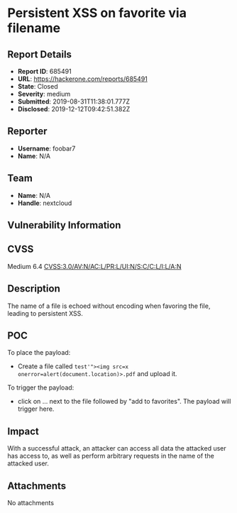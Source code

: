 # Persistent XSS on favorite via filename

## Report Details
- **Report ID**: 685491
- **URL**: https://hackerone.com/reports/685491
- **State**: Closed
- **Severity**: medium
- **Submitted**: 2019-08-31T11:38:01.777Z
- **Disclosed**: 2019-12-12T09:42:51.382Z

## Reporter
- **Username**: foobar7
- **Name**: N/A

## Team
- **Name**: N/A
- **Handle**: nextcloud

## Vulnerability Information
CVSS
----

Medium 6.4 [CVSS:3.0/AV:N/AC:L/PR:L/UI:N/S:C/C:L/I:L/A:N](https://www.first.org/cvss/calculator/3.0#CVSS:3.0/AV:N/AC:L/PR:L/UI:N/S:C/C:L/I:L/A:N)

Description
-----------

The name of a file is echoed without encoding when favoring the file, leading to persistent XSS. 

POC
---

To place the payload:

- Create a file called `test'"><img src=x onerror=alert(document.location)>.pdf` and upload it. 

To trigger the payload:

- click on ... next to the file followed by "add to favorites". The payload will trigger here.

## Impact

With a successful attack, an attacker can access all data the attacked user has access to, as well as perform arbitrary requests in the name of the attacked user.

## Attachments
No attachments
